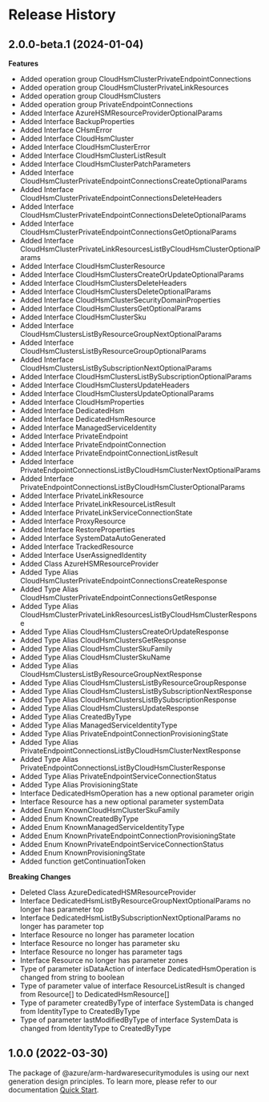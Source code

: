 # Release History
    
## 2.0.0-beta.1 (2024-01-04)
    
**Features**

  - Added operation group CloudHsmClusterPrivateEndpointConnections
  - Added operation group CloudHsmClusterPrivateLinkResources
  - Added operation group CloudHsmClusters
  - Added operation group PrivateEndpointConnections
  - Added Interface AzureHSMResourceProviderOptionalParams
  - Added Interface BackupProperties
  - Added Interface CHsmError
  - Added Interface CloudHsmCluster
  - Added Interface CloudHsmClusterError
  - Added Interface CloudHsmClusterListResult
  - Added Interface CloudHsmClusterPatchParameters
  - Added Interface CloudHsmClusterPrivateEndpointConnectionsCreateOptionalParams
  - Added Interface CloudHsmClusterPrivateEndpointConnectionsDeleteHeaders
  - Added Interface CloudHsmClusterPrivateEndpointConnectionsDeleteOptionalParams
  - Added Interface CloudHsmClusterPrivateEndpointConnectionsGetOptionalParams
  - Added Interface CloudHsmClusterPrivateLinkResourcesListByCloudHsmClusterOptionalParams
  - Added Interface CloudHsmClusterResource
  - Added Interface CloudHsmClustersCreateOrUpdateOptionalParams
  - Added Interface CloudHsmClustersDeleteHeaders
  - Added Interface CloudHsmClustersDeleteOptionalParams
  - Added Interface CloudHsmClusterSecurityDomainProperties
  - Added Interface CloudHsmClustersGetOptionalParams
  - Added Interface CloudHsmClusterSku
  - Added Interface CloudHsmClustersListByResourceGroupNextOptionalParams
  - Added Interface CloudHsmClustersListByResourceGroupOptionalParams
  - Added Interface CloudHsmClustersListBySubscriptionNextOptionalParams
  - Added Interface CloudHsmClustersListBySubscriptionOptionalParams
  - Added Interface CloudHsmClustersUpdateHeaders
  - Added Interface CloudHsmClustersUpdateOptionalParams
  - Added Interface CloudHsmProperties
  - Added Interface DedicatedHsm
  - Added Interface DedicatedHsmResource
  - Added Interface ManagedServiceIdentity
  - Added Interface PrivateEndpoint
  - Added Interface PrivateEndpointConnection
  - Added Interface PrivateEndpointConnectionListResult
  - Added Interface PrivateEndpointConnectionsListByCloudHsmClusterNextOptionalParams
  - Added Interface PrivateEndpointConnectionsListByCloudHsmClusterOptionalParams
  - Added Interface PrivateLinkResource
  - Added Interface PrivateLinkResourceListResult
  - Added Interface PrivateLinkServiceConnectionState
  - Added Interface ProxyResource
  - Added Interface RestoreProperties
  - Added Interface SystemDataAutoGenerated
  - Added Interface TrackedResource
  - Added Interface UserAssignedIdentity
  - Added Class AzureHSMResourceProvider
  - Added Type Alias CloudHsmClusterPrivateEndpointConnectionsCreateResponse
  - Added Type Alias CloudHsmClusterPrivateEndpointConnectionsGetResponse
  - Added Type Alias CloudHsmClusterPrivateLinkResourcesListByCloudHsmClusterResponse
  - Added Type Alias CloudHsmClustersCreateOrUpdateResponse
  - Added Type Alias CloudHsmClustersGetResponse
  - Added Type Alias CloudHsmClusterSkuFamily
  - Added Type Alias CloudHsmClusterSkuName
  - Added Type Alias CloudHsmClustersListByResourceGroupNextResponse
  - Added Type Alias CloudHsmClustersListByResourceGroupResponse
  - Added Type Alias CloudHsmClustersListBySubscriptionNextResponse
  - Added Type Alias CloudHsmClustersListBySubscriptionResponse
  - Added Type Alias CloudHsmClustersUpdateResponse
  - Added Type Alias CreatedByType
  - Added Type Alias ManagedServiceIdentityType
  - Added Type Alias PrivateEndpointConnectionProvisioningState
  - Added Type Alias PrivateEndpointConnectionsListByCloudHsmClusterNextResponse
  - Added Type Alias PrivateEndpointConnectionsListByCloudHsmClusterResponse
  - Added Type Alias PrivateEndpointServiceConnectionStatus
  - Added Type Alias ProvisioningState
  - Interface DedicatedHsmOperation has a new optional parameter origin
  - Interface Resource has a new optional parameter systemData
  - Added Enum KnownCloudHsmClusterSkuFamily
  - Added Enum KnownCreatedByType
  - Added Enum KnownManagedServiceIdentityType
  - Added Enum KnownPrivateEndpointConnectionProvisioningState
  - Added Enum KnownPrivateEndpointServiceConnectionStatus
  - Added Enum KnownProvisioningState
  - Added function getContinuationToken

**Breaking Changes**

  - Deleted Class AzureDedicatedHSMResourceProvider
  - Interface DedicatedHsmListByResourceGroupNextOptionalParams no longer has parameter top
  - Interface DedicatedHsmListBySubscriptionNextOptionalParams no longer has parameter top
  - Interface Resource no longer has parameter location
  - Interface Resource no longer has parameter sku
  - Interface Resource no longer has parameter tags
  - Interface Resource no longer has parameter zones
  - Type of parameter isDataAction of interface DedicatedHsmOperation is changed from string to boolean
  - Type of parameter value of interface ResourceListResult is changed from Resource[] to DedicatedHsmResource[]
  - Type of parameter createdByType of interface SystemData is changed from IdentityType to CreatedByType
  - Type of parameter lastModifiedByType of interface SystemData is changed from IdentityType to CreatedByType
    
    
## 1.0.0 (2022-03-30)

The package of @azure/arm-hardwaresecuritymodules is using our next generation design principles. To learn more, please refer to our documentation [Quick Start](https://aka.ms/azsdk/js/mgmt/quickstart ).
